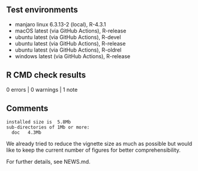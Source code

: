 ## Test environments

* manjaro linux 6.3.13-2 (local), R-4.3.1
* macOS latest (via GitHub Actions), R-release
* ubuntu latest (via GitHub Actions), R-devel
* ubuntu latest (via GitHub Actions), R-release
* ubuntu latest (via GitHub Actions), R-oldrel
* windows latest (via GitHub Actions), R-release


## R CMD check results

0 errors | 0 warnings | 1 note


## Comments

    installed size is  5.8Mb
    sub-directories of 1Mb or more:
      doc   4.3Mb

We already tried to reduce the vignette size as much as possible but would like
to keep the current number of figures for better comprehensibility.

For further details, see NEWS.md.

